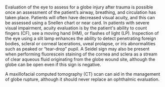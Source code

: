 Evaluation of the eye to assess for a globe injury after trauma is possible once an assessment of the patient’s airway, breathing, and circulation has taken place. Patients will often have decreased visual acuity, and this can be assessed using a Snellen chart or near card. In patients with severe visual impairment, acuity evaluation is by the patient's ability to count fingers (CF), see a moving hand (HM), or flashes of light (LP). Inspection of the eye using a slit lamp enhances the ability to detect penetrating foreign bodies, scleral or corneal lacerations, uveal prolapse, or iris abnormalities such as peaked or “tear-drop” pupil. A Seidel sign may also be present when performing fluorescein staining of the cornea and sclera as a stream of clear aqueous fluid originating from the globe wound site, although the globe can be open even if this sign is negative.

A maxillofacial computed tomography (CT) scan can aid in the management of globe rupture, although it should never replace an ophthalmic evaluation.